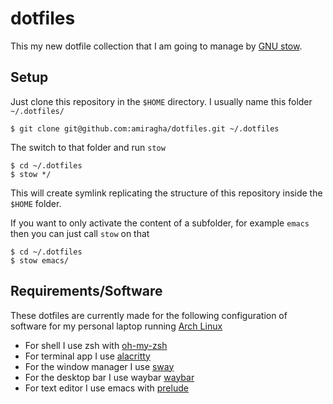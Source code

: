 # dotfiles
This my new dotfile collection that I am going to manage by [GNU stow](https://www.gnu.org/software/stow/).

## Setup

Just clone this repository in the `$HOME` directory. I usually name
this folder `~/.dotfiles/`

``` shell
$ git clone git@github.com:amiragha/dotfiles.git ~/.dotfiles
```

The switch to that folder and run `stow`

``` shell
$ cd ~/.dotfiles
$ stow */
```
This will create symlink replicating the structure of this repository inside the `$HOME`
 folder.

 If you want to only activate the content of a subfolder, for example
 `emacs` then you can just call `stow` on that

 ``` shell
 $ cd ~/.dotfiles
 $ stow emacs/
 ```

## Requirements/Software
These dotfiles are currently made for the following configuration of
software for my personal laptop running [Arch
Linux](https://archlinux.org/)

- For shell I use zsh with [oh-my-zsh](https://ohmyz.sh/)
- For terminal app I use [alacritty](https://alacritty.org/)
- For the window manager I use [sway](https://swaywm.org/)
- For the desktop bar I use waybar [waybar](https://github.com/Alexays/Waybar)
- For text editor I use emacs with [prelude](https://prelude.emacsredux.com/en/latest/)
